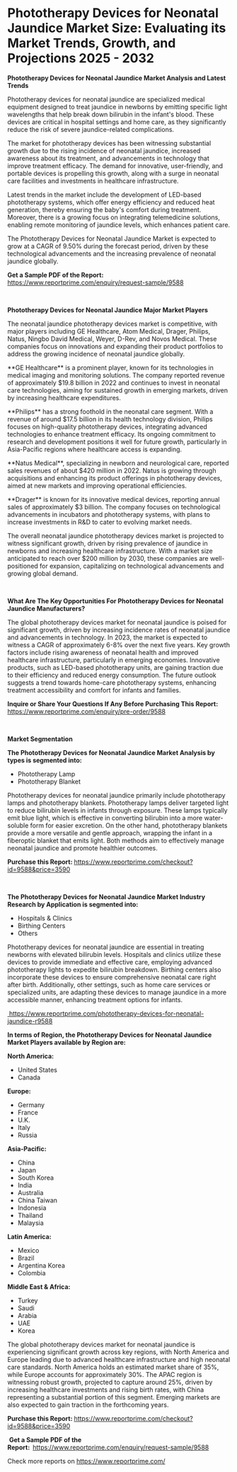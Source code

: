 <p><h1>Phototherapy Devices for Neonatal Jaundice Market Size: Evaluating its Market Trends, Growth, and Projections 2025 - 2032</h1></p><p><strong>Phototherapy Devices for Neonatal Jaundice Market Analysis and Latest Trends</strong></p>
<p><p>Phototherapy devices for neonatal jaundice are specialized medical equipment designed to treat jaundice in newborns by emitting specific light wavelengths that help break down bilirubin in the infant's blood. These devices are critical in hospital settings and home care, as they significantly reduce the risk of severe jaundice-related complications.</p><p>The market for phototherapy devices has been witnessing substantial growth due to the rising incidence of neonatal jaundice, increased awareness about its treatment, and advancements in technology that improve treatment efficacy. The demand for innovative, user-friendly, and portable devices is propelling this growth, along with a surge in neonatal care facilities and investments in healthcare infrastructure.</p><p>Latest trends in the market include the development of LED-based phototherapy systems, which offer energy efficiency and reduced heat generation, thereby ensuring the baby's comfort during treatment. Moreover, there is a growing focus on integrating telemedicine solutions, enabling remote monitoring of jaundice levels, which enhances patient care.</p><p>The Phototherapy Devices for Neonatal Jaundice Market is expected to grow at a CAGR of 9.50% during the forecast period, driven by these technological advancements and the increasing prevalence of neonatal jaundice globally.</p></p>
<p><strong>Get a Sample PDF of the Report:&nbsp;</strong> <a href="https://www.reportprime.com/enquiry/request-sample/9588?utm_campaign=2646&utm_medium=2&utm_source=Github&utm_content=ia&utm_term=20032025&utm_id=phototherapy-devices-for-neonatal-jaundice">https://www.reportprime.com/enquiry/request-sample/9588</a></p>
<p>&nbsp;</p>
<p><strong>Phototherapy Devices for Neonatal Jaundice Major Market Players</strong></p>
<p><p>The neonatal jaundice phototherapy devices market is competitive, with major players including GE Healthcare, Atom Medical, Drager, Philips, Natus, Ningbo David Medical, Weyer, D-Rev, and Novos Medical. These companies focus on innovations and expanding their product portfolios to address the growing incidence of neonatal jaundice globally.</p><p>**GE Healthcare** is a prominent player, known for its technologies in medical imaging and monitoring solutions. The company reported revenue of approximately $19.8 billion in 2022 and continues to invest in neonatal care technologies, aiming for sustained growth in emerging markets, driven by increasing healthcare expenditures.</p><p>**Philips** has a strong foothold in the neonatal care segment. With a revenue of around $17.5 billion in its health technology division, Philips focuses on high-quality phototherapy devices, integrating advanced technologies to enhance treatment efficacy. Its ongoing commitment to research and development positions it well for future growth, particularly in Asia-Pacific regions where healthcare access is expanding.</p><p>**Natus Medical**, specializing in newborn and neurological care, reported sales revenues of about $420 million in 2022. Natus is growing through acquisitions and enhancing its product offerings in phototherapy devices, aimed at new markets and improving operational efficiencies.</p><p>**Drager** is known for its innovative medical devices, reporting annual sales of approximately $3 billion. The company focuses on technological advancements in incubators and phototherapy systems, with plans to increase investments in R&D to cater to evolving market needs.</p><p>The overall neonatal jaundice phototherapy devices market is projected to witness significant growth, driven by rising prevalence of jaundice in newborns and increasing healthcare infrastructure. With a market size anticipated to reach over $200 million by 2030, these companies are well-positioned for expansion, capitalizing on technological advancements and growing global demand.</p></p>
<p>&nbsp;</p>
<p><strong>What Are The Key Opportunities For Phototherapy Devices for Neonatal Jaundice Manufacturers?</strong></p>
<p><p>The global phototherapy devices market for neonatal jaundice is poised for significant growth, driven by increasing incidence rates of neonatal jaundice and advancements in technology. In 2023, the market is expected to witness a CAGR of approximately 6-8% over the next five years. Key growth factors include rising awareness of neonatal health and improved healthcare infrastructure, particularly in emerging economies. Innovative products, such as LED-based phototherapy units, are gaining traction due to their efficiency and reduced energy consumption. The future outlook suggests a trend towards home-care phototherapy systems, enhancing treatment accessibility and comfort for infants and families.</p></p>
<p><strong>Inquire or Share Your Questions If Any Before Purchasing This Report:</strong> <a href="https://www.reportprime.com/enquiry/pre-order/9588?utm_campaign=2646&utm_medium=2&utm_source=Github&utm_content=ia&utm_term=20032025&utm_id=phototherapy-devices-for-neonatal-jaundice">https://www.reportprime.com/enquiry/pre-order/9588</a></p>
<p>&nbsp;</p>
<p><strong>Market Segmentation</strong></p>
<p><strong>The Phototherapy Devices for Neonatal Jaundice Market Analysis by types is segmented into:</strong></p>
<p><ul><li>Phototherapy Lamp</li><li>Phototherapy Blanket</li></ul></p>
<p><p>Phototherapy devices for neonatal jaundice primarily include phototherapy lamps and phototherapy blankets. Phototherapy lamps deliver targeted light to reduce bilirubin levels in infants through exposure. These lamps typically emit blue light, which is effective in converting bilirubin into a more water-soluble form for easier excretion. On the other hand, phototherapy blankets provide a more versatile and gentle approach, wrapping the infant in a fiberoptic blanket that emits light. Both methods aim to effectively manage neonatal jaundice and promote healthier outcomes.</p></p>
<p><strong>Purchase this Report:&nbsp;</strong><a href="https://www.reportprime.com/checkout?id=9588&price=3590&utm_campaign=2646&utm_medium=2&utm_source=Github&utm_content=ia&utm_term=20032025&utm_id=phototherapy-devices-for-neonatal-jaundice">https://www.reportprime.com/checkout?id=9588&price=3590</a></p>
<p>&nbsp;</p>
<p><strong>The Phototherapy Devices for Neonatal Jaundice Market Industry Research by Application is segmented into:</strong></p>
<p><ul><li>Hospitals & Clinics</li><li>Birthing Centers</li><li>Others</li></ul></p>
<p><p>Phototherapy devices for neonatal jaundice are essential in treating newborns with elevated bilirubin levels. Hospitals and clinics utilize these devices to provide immediate and effective care, employing advanced phototherapy lights to expedite bilirubin breakdown. Birthing centers also incorporate these devices to ensure comprehensive neonatal care right after birth. Additionally, other settings, such as home care services or specialized units, are adapting these devices to manage jaundice in a more accessible manner, enhancing treatment options for infants.</p></p>
<p><a href="https://www.reportprime.com/phototherapy-devices-for-neonatal-jaundice-r9588?utm_campaign=2646&utm_medium=2&utm_source=Github&utm_content=ia&utm_term=20032025&utm_id=phototherapy-devices-for-neonatal-jaundice">&nbsp;https://www.reportprime.com/phototherapy-devices-for-neonatal-jaundice-r9588</a></p>
<p><strong>In terms of Region, the Phototherapy Devices for Neonatal Jaundice Market Players available by Region are:</strong></p>
<p>
    <p> <strong> North America: </strong>
        <ul>
            <li>United States</li>
            <li>Canada</li>
        </ul>
        </p> 
    <p> <strong> Europe: </strong>
        <ul>
            <li>Germany</li>
            <li>France</li>
            <li>U.K.</li>
            <li>Italy</li>
            <li>Russia</li>
        </ul>
        </p> 
    <p> <strong> Asia-Pacific: </strong>
        <ul>
            <li>China</li>
            <li>Japan</li>
            <li>South Korea</li>
            <li>India</li>
            <li>Australia</li>
            <li>China Taiwan</li>
            <li>Indonesia</li>
            <li>Thailand</li>
            <li>Malaysia</li>
        </ul>
        </p> 
    <p> <strong> Latin America: </strong>
        <ul>
            <li>Mexico</li>
            <li>Brazil</li>
            <li>Argentina Korea</li>
            <li>Colombia</li>
        </ul>
        </p> 
    <p> <strong> Middle East & Africa: </strong>
        <ul>
            <li>Turkey</li>
            <li>Saudi</li>
            <li>Arabia</li>
            <li>UAE</li>
            <li>Korea</li>
        </ul>
    </p>
    </p>
<p><p>The global phototherapy devices market for neonatal jaundice is experiencing significant growth across key regions, with North America and Europe leading due to advanced healthcare infrastructure and high neonatal care standards. North America holds an estimated market share of 35%, while Europe accounts for approximately 30%. The APAC region is witnessing robust growth, projected to capture around 25%, driven by increasing healthcare investments and rising birth rates, with China representing a substantial portion of this segment. Emerging markets are also expected to gain traction in the forthcoming years.</p></p>
<p><strong>Purchase this Report: </strong><a href="https://www.reportprime.com/checkout?id=9588&price=3590&utm_campaign=2646&utm_medium=2&utm_source=Github&utm_content=ia&utm_term=20032025&utm_id=phototherapy-devices-for-neonatal-jaundice">https://www.reportprime.com/checkout?id=9588&price=3590</a></p>
<p>&nbsp;<strong>Get a Sample PDF of the Report:&nbsp;&nbsp;</strong><a href="https://www.reportprime.com/enquiry/request-sample/9588?utm_campaign=2646&utm_medium=2&utm_source=Github&utm_content=ia&utm_term=20032025&utm_id=phototherapy-devices-for-neonatal-jaundice">https://www.reportprime.com/enquiry/request-sample/9588</a></p>
<p><strong></strong></p>
<p>Check more reports on <a href="https://www.reportprime.com/?utm_campaign=2646&utm_medium=2&utm_source=Github&utm_content=ia&utm_term=20032025&utm_id=phototherapy-devices-for-neonatal-jaundice">https://www.reportprime.com/</a></p>